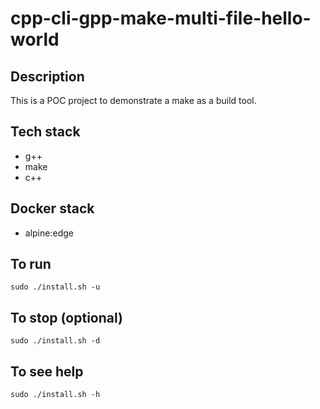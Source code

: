 # cpp-cli-gpp-make-multi-file-hello-world

## Description
This is a POC project to demonstrate a
make as a build tool.

## Tech stack
- g++
- make
- c++

## Docker stack
- alpine:edge

## To run
`sudo ./install.sh -u`

## To stop (optional)
`sudo ./install.sh -d`

## To see help
`sudo ./install.sh -h`
